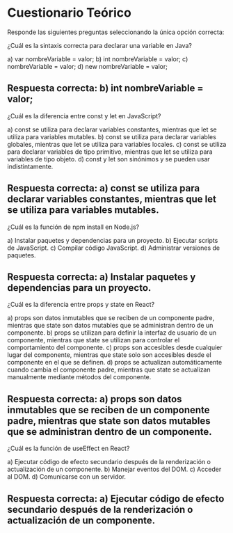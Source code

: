 # Cuestionario Teórico

Responde las siguientes preguntas seleccionando la única opción correcta:

¿Cuál es la sintaxis correcta para declarar una variable en Java?

a) var nombreVariable = valor;
b) int nombreVariable = valor;
c) nombreVariable = valor;
d) new nombreVariable = valor;
## Respuesta correcta: b) int nombreVariable = valor;

¿Cuál es la diferencia entre const y let en JavaScript?

a) const se utiliza para declarar variables constantes, mientras que let se utiliza para variables mutables.
b) const se utiliza para declarar variables globales, mientras que let se utiliza para variables locales.
c) const se utiliza para declarar variables de tipo primitivo, mientras que let se utiliza para variables de tipo objeto.
d) const y let son sinónimos y se pueden usar indistintamente.
## Respuesta correcta: a) const se utiliza para declarar variables constantes, mientras que let se utiliza para variables mutables.

¿Cuál es la función de npm install en Node.js?

a) Instalar paquetes y dependencias para un proyecto.
b) Ejecutar scripts de JavaScript.
c) Compilar código JavaScript.
d) Administrar versiones de paquetes.
## Respuesta correcta: a) Instalar paquetes y dependencias para un proyecto.

¿Cuál es la diferencia entre props y state en React?

a) props son datos inmutables que se reciben de un componente padre, mientras que state son datos mutables que se administran dentro de un componente.
b) props se utilizan para definir la interfaz de usuario de un componente, mientras que state se utilizan para controlar el comportamiento del componente.
c) props son accesibles desde cualquier lugar del componente, mientras que state solo son accesibles desde el componente en el que se definen.
d) props se actualizan automáticamente cuando cambia el componente padre, mientras que state se actualizan manualmente mediante métodos del componente.
## Respuesta correcta: a) props son datos inmutables que se reciben de un componente padre, mientras que state son datos mutables que se administran dentro de un componente.

¿Cuál es la función de useEffect en React?

a) Ejecutar código de efecto secundario después de la renderización o actualización de un componente.
b) Manejar eventos del DOM.
c) Acceder al DOM.
d) Comunicarse con un servidor.
## Respuesta correcta: a) Ejecutar código de efecto secundario después de la renderización o actualización de un componente.